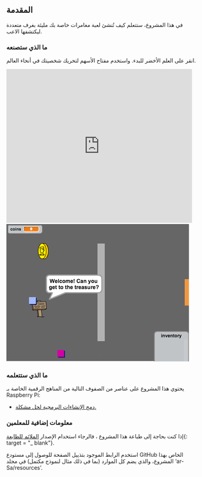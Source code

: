 ## المقدمة

في هذا المشروع، ستتعلم كيف تُنشئ لعبة مغامرات خاصة بك مليئة بغرف متعددة ليكتشفها الاعب.

### ما الذي ستصنعه

انقر على العلم الأخضر للبدء. واستخدم مفتاح الأسهم لتحريك شخصيتك في أنحاء العالم.

<div class="scratch-preview">
  <iframe allowtransparency="true" width="485" height="402" src="https://scratch.mit.edu/projects/embed/34248822/?autostart=false" frameborder="0"></iframe>
  <img src="images/world-final.png">
</div>

### ما الذي ستتعلمه

يحتوي هذا المشروع على عناصر من الصفوف التالية من المناهج الرقمية الخاصة بـ Raspberry Pi:

+ [دمج الإنشاءات البرمجية لحل مشكلة.](https://www.raspberrypi.org/curriculum/programming/builder)

### معلومات إضافية للمعلمين

إذا كنت بحاجة إلى طباعة هذا المشروع ، فالرجاء استخدام الإصدار [الملائم للطابعة](https://projects.raspberrypi.org/en/projects/create-your-own-world/print){: target = "_ blank"}.

استخدم الرابط الموجود بتذييل الصفحة للوصول إلى مستودع GitHub الخاص بهذا المشروع، والذي يضم كل الموارد (بما في ذلك مثال لنموذج مكتمل) في مجلد ‘ar-Sa/resources’.